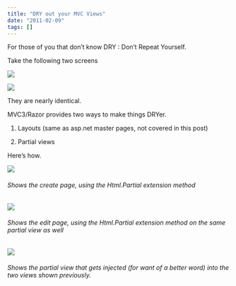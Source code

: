 ```yaml
---
title: "DRY out your MVC Views"
date: "2011-02-09"
tags: []
---
```


For those of you that don’t know DRY : Don’t Repeat Yourself.

Take the following two screens

![](/images//blog/image.axd?picture=image_thumb_10.png)

![](/images//blog/image.axd?picture=image_thumb_11.png)

They are nearly identical.

MVC3/Razor provides two ways to make things DRYer.

1) Layouts (same as asp.net master pages, not covered in this post)

2) Partial views 

Here’s how.

![](/images//blog/image.axd?picture=image_thumb_12.png)

###### Shows the create page, using the Html.Partial extension method

![](/images//blog/image.axd?picture=image_thumb_13.png)

###### Shows the edit page, using the Html.Partial extension method on the same partial view as well

![](/images//blog/image.axd?picture=image_thumb_14.png)

###### Shows the partial view that gets injected (for want of a better word) into the two views shown previously.
